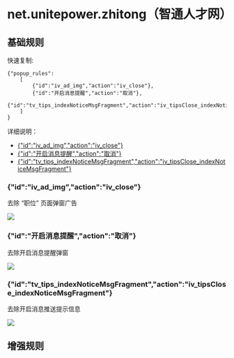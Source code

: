 # net.unitepower.zhitong（智通人才网）

## 基础规则

快速复制:
```
{"popup_rules":
    [
        {"id":"iv_ad_img","action":"iv_close"},
        {"id":"开启消息提醒","action":"取消"},
        {"id":"tv_tips_indexNoticeMsgFragment","action":"iv_tipsClose_indexNoticeMsgFragment"}
    ]
}
```
详细说明：
- [{"id":"iv_ad_img","action":"iv_close"}](#idiv_ad_imgactioniv_close)
- [{"id":"开启消息提醒","action":"取消"}](#id开启消息提醒action取消)
- [{"id":"tv_tips_indexNoticeMsgFragment","action":"iv_tipsClose_indexNoticeMsgFragment"}](#idtv_tips_indexnoticemsgfragmentactioniv_tipsclose_indexnoticemsgfragment)

### {"id":"iv_ad_img","action":"iv_close"}
去除 “职位” 页面弹窗广告

![](./assets/职位页面弹窗广告.jpg)

### {"id":"开启消息提醒","action":"取消"}
去除开启消息提醒弹窗

![](./assets/开启消息提醒弹窗.jpg)

### {"id":"tv_tips_indexNoticeMsgFragment","action":"iv_tipsClose_indexNoticeMsgFragment"}
去除开启消息推送提示信息

![](./assets/开启消息推送提示信息.jpg)

## 增强规则
